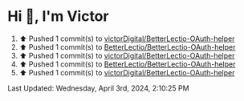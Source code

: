 <h1>Hi 👋, I'm Victor </h1>

<!--RECENT_ACTIVITY:start-->
1. ⬆️ Pushed 1 commit(s) to [victorDigital/BetterLectio-OAuth-helper](https://github.com/victorDigital/BetterLectio-OAuth-helper)<br>
2. ⬆️ Pushed 1 commit(s) to [BetterLectio/BetterLectio-OAuth-helper](https://github.com/BetterLectio/BetterLectio-OAuth-helper)<br>
3. ⬆️ Pushed 1 commit(s) to [victorDigital/BetterLectio-OAuth-helper](https://github.com/victorDigital/BetterLectio-OAuth-helper)<br>
4. ⬆️ Pushed 1 commit(s) to [BetterLectio/BetterLectio-OAuth-helper](https://github.com/BetterLectio/BetterLectio-OAuth-helper)<br>
5. ⬆️ Pushed 1 commit(s) to [victorDigital/BetterLectio-OAuth-helper](https://github.com/victorDigital/BetterLectio-OAuth-helper)<br>
<!--RECENT_ACTIVITY:end-->

<!--RECENT_ACTIVITY:last_update-->
Last Updated: Wednesday, April 3rd, 2024, 2:10:25 PM
<!--RECENT_ACTIVITY:last_update_end-->

